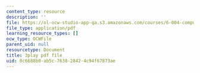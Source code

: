 ```yaml
---
content_type: resource
description: ''
file: https://ol-ocw-studio-app-qa.s3.amazonaws.com/courses/6-004-computation-structures-spring-2017/0c6688b0ab5c763828424c94f67873ae_yauQ7o1ZAAw.pdf
file_type: application/pdf
learning_resource_types: []
ocw_type: OCWFile
parent_uid: null
resourcetype: Document
title: 3play pdf file
uid: 0c6688b0-ab5c-7638-2842-4c94f67873ae
---
```


